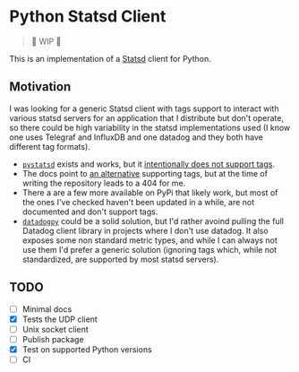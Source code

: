 Python Statsd Client
====================

> :construction: WIP :construction:

This is an implementation of a [Statsd](https://github.com/statsd/statsd) client for Python.

Motivation
----------

I was looking for a generic Statsd client with tags support to interact with various statsd servers for an application that I distribute but don't operate, so there could be high variability in the statsd implementations used (I know one uses Telegraf and InfluxDB and one datadog and they both have different tag formats).

- [`pystatsd`](https://statsd.readthedocs.io/en/v3.3/index.html) exists and works, but it [intentionally does not support tags](https://statsd.readthedocs.io/en/v3.3/tags.html).
- The docs point to [an alternative](https://pypi.org/project/statsd-tags/) supporting tags, but at the time of writing the repository leads to a 404 for me.
- There a are a few more available on PyPi that likely work, but most of the ones I've checked haven't been updated in a while, are not documented and don't support tags.
- [`datadogpy`](https://datadogpy.readthedocs.io/en/latest/) could be a solid solution, but I'd rather avoind pulling the full Datadog client library in projects where I don't use datadog. It also exposes some non standard metric types, and while I can always not use them I'd prefer a generic solution (ignoring tags which, while not standardized, are supported by most statsd servers).

TODO
----

- [ ] Minimal docs
- [x] Tests the UDP client
- [ ] Unix socket client
- [ ] Publish package
- [x] Test on supported Python versions
- [ ] CI
